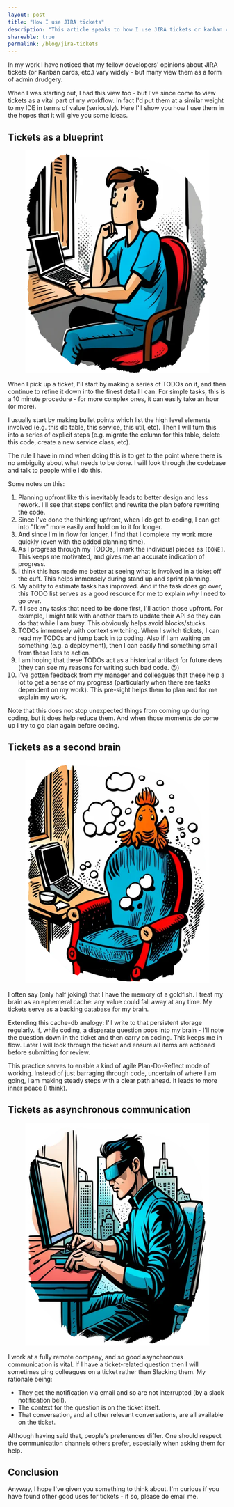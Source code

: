 ```yaml
---
layout: post
title: "How I use JIRA tickets"
description: "This article speaks to how I use JIRA tickets or kanban cards: as a blueprint, as a second brain, and as a form of asynchronous communication."
shareable: true
permalink: /blog/jira-tickets
---
```

<section>
    <p>In my work I have noticed that my fellow developers' opinions about JIRA tickets (or Kanban cards, etc.) vary widely - but many view them as a form of admin drudgery.</p>
    <p>When I was starting out, I had this view too - but I've since come to view tickets as a vital part of my workflow. In fact I'd put them at a similar weight to my IDE in terms of value (seriously). Here I'll show you how I use them in the hopes that it will give you some ideas.</p>
</section>

<section>
    <h2>Tickets as a blueprint</h2>
    <aside>
        <figure>
            <img src="/images/thinking-dev.webp" height="512" width="512" alt="A software developer leaning back in his chair thinking hard about his work. Thought bubbles, casual clothing, brown hair.">
        </figure>
    </aside>
    <p>When I pick up a ticket, I'll start by making a series of TODOs on it, and then continue to refine it down into the finest detail I can. For simple tasks, this is a 10 minute procedure - for more complex ones, it can easily take an hour (or more).</p>
    <p>I usually start by making bullet points which list the high level elements involved (e.g. this db table, this service, this util, etc). Then I will turn this into a series of explicit steps (e.g. migrate the column for this table, delete this code, create a new service class, etc).</p>
    <p>The rule I have in mind when doing this is to get to the point where there is no ambiguity about what needs to be done. I will look through the codebase and talk to people while I do this.</p>
    <p>Some notes on this:</p>
    <ol>
        <li>Planning upfront like this inevitably leads to better design and less rework. I'll see that steps conflict and rewrite the plan before rewriting the code.</li>
        <li>Since I've done the thinking upfront, when I do get to coding, I can get into "flow" more easily and hold on to it for longer.</li>
        <li>And since I'm in flow for longer, I find that I complete my work more quickly (even with the added planning time).</li>
        <li>As I progress through my TODOs, I mark the individual pieces as <code>[DONE]</code>. This keeps me motivated, and gives me an accurate indication of progress.</li>
        <li>I think this has made me better at seeing what is involved in a ticket off the cuff. This helps immensely during stand up and sprint planning.</li>
        <li>My ability to estimate tasks has improved. And if the task does go over, this TODO list serves as a good resource for me to explain <i>why</i> I need to go over.</li>
        <li>If I see any tasks that need to be done first, I'll action those upfront. For example, I might talk with another team to update their API so they can do that while I am busy. This obviously helps avoid blocks/stucks.</li>
        <li>TODOs immensely with context switching. When I switch tickets, I can read my TODOs and jump back in to coding. Also if I am waiting on something (e.g. a deployment), then I can easily find something small from these lists to action.</li>
        <li>I am hoping that these TODOs act as a historical artifact for future devs (they can see my reasons for writing such bad code. 😉) </li>
        <li>I've gotten feedback from my manager and colleagues that these help a lot to get a sense of my progress (particularly when there are tasks dependent on my work). This pre-sight helps them to plan and for me explain my work.</li>
    </ol>
    <p>Note that this does not stop unexpected things from coming up during coding, but it does help reduce them. And when those moments do come up I try to go plan again before coding.</p>
</section>

<section>
    <h2>Tickets as a second brain</h2>
    <aside>
        <figure>
            <img src="/images/thinking-goldfish.webp" height="512" width="512" alt="A goldfish leaning back in his chair thinking hard about his work. Thought bubbles.">
        </figure>
    </aside>
    <p>I often say (only half joking) that I have the memory of a goldfish. I treat my brain as an ephemeral cache: any value could fall away at any time. My tickets serve as a backing database for my brain.</p>
    <p>Extending this cache-db analogy: I'll write to that persistent storage regularly. If, while coding, a disparate question pops into my brain - I'll note the question down in the ticket and then carry on coding. This keeps me in flow. Later I will look through the ticket and ensure all items are actioned before submitting for review.</p>
    <p>This practice serves to enable a kind of agile Plan-Do-Reflect mode of working. Instead of just barraging through code, uncertain of where I am going, I am making steady steps with a clear path ahead. It leads to more inner peace (I think).</p>
</section>

<section>
    <h2>Tickets as asynchronous communication</h2>
        <aside>
        <figure>
            <img src="/images/thinking-cyberpunk.webp" height="512" width="512" alt="A man sitting in his chair hacking into the matrix.">
        </figure>
    </aside>
    <p>I work at a fully remote company, and so good asynchronous communication is vital. If I have a ticket-related question then I will sometimes ping colleagues on a ticket rather than Slacking them. My rationale being:</p>
    <ul>
        <li>They get the notification via email and so are not interrupted (by a slack notification bell).</li>
        <li>The context for the question is on the ticket itself.</li>
        <li>That conversation, and all other relevant conversations, are all available on the ticket.</li>
    </ul>
    <p>Although having said that, people's preferences differ. One should respect the communication channels others prefer, especially when asking them for help.</p>
</section>

<section>
    <h2>Conclusion</h2>
    <p>Anyway, I hope I've given you something to think about. I'm curious if you have found other good uses for tickets - if so, please do email me.</p>
</section>